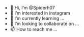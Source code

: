 - 👋 Hi, I’m @Spiderh07
- 👀 I’m interested in instagram
- 🌱 I’m currently learning ...
- 💞️ I’m looking to collaborate on ...
- 📫 How to reach me ...

<!---
Spiderh07/Spiderh07 is a ✨ special ✨ repository because its `README.md` (this file) appears on your GitHub profile.
You can click the Preview link to take a look at your changes.
--->
